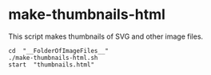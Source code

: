 # make-thumbnails-html

This script makes thumbnails of SVG and other image files.

    cd  "__FolderOfImageFiles__"
    ./make-thumbnails-html.sh
    start  "thumbnails.html"
